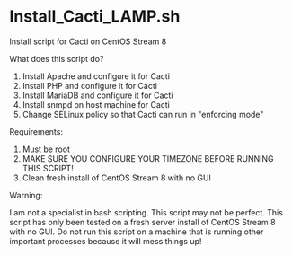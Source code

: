 # Install_Cacti_LAMP.sh
Install script for Cacti on CentOS Stream 8

What does this script do?

1) Install Apache and configure it for Cacti
2) Install PHP and configure it for Cacti
3) Install MariaDB and configure it for Cacti
4) Install snmpd on host machine for Cacti
5) Change SELinux policy so that Cacti can run in "enforcing mode"



Requirements:

1) Must be root
2) MAKE SURE YOU CONFIGURE YOUR TIMEZONE BEFORE RUNNING THIS SCRIPT!
3) Clean fresh install of CentOS Stream 8 with no GUI


Warning:

I am not a specialist in bash scripting. This script may not be perfect. This script has only been tested on a fresh server install of CentOS Stream 8 with no GUI. Do not run this script on a machine that is running other important processes because it will mess things up!
